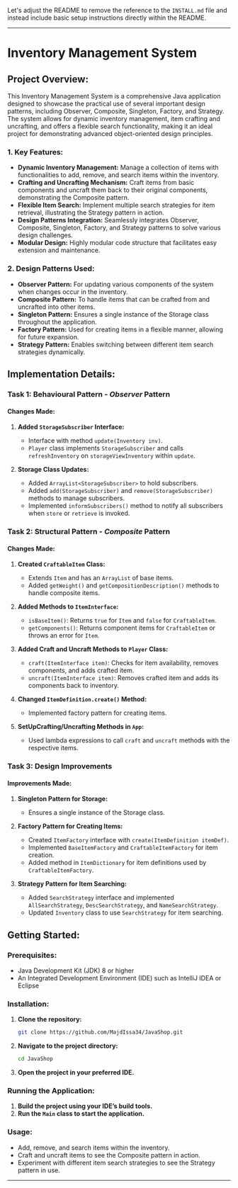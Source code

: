 Let's adjust the README to remove the reference to the `INSTALL.md` file and instead include basic setup instructions directly within the README.

---

# __Inventory Management System__

## __Project Overview:__

This Inventory Management System is a comprehensive Java application designed to showcase the practical use of several important design patterns, including Observer, Composite, Singleton, Factory, and Strategy. The system allows for dynamic inventory management, item crafting and uncrafting, and offers a flexible search functionality, making it an ideal project for demonstrating advanced object-oriented design principles.

### __1. Key Features:__
+ **Dynamic Inventory Management:** Manage a collection of items with functionalities to add, remove, and search items within the inventory.
+ **Crafting and Uncrafting Mechanism:** Craft items from basic components and uncraft them back to their original components, demonstrating the Composite pattern.
+ **Flexible Item Search:** Implement multiple search strategies for item retrieval, illustrating the Strategy pattern in action.
+ **Design Patterns Integration:** Seamlessly integrates Observer, Composite, Singleton, Factory, and Strategy patterns to solve various design challenges.
+ **Modular Design:** Highly modular code structure that facilitates easy extension and maintenance.

### __2. Design Patterns Used:__
+ **Observer Pattern:** For updating various components of the system when changes occur in the inventory.
+ **Composite Pattern:** To handle items that can be crafted from and uncrafted into other items.
+ **Singleton Pattern:** Ensures a single instance of the Storage class throughout the application.
+ **Factory Pattern:** Used for creating items in a flexible manner, allowing for future expansion.
+ **Strategy Pattern:** Enables switching between different item search strategies dynamically.

## __Implementation Details:__

### Task 1: Behavioural Pattern - *Observer* Pattern
#### Changes Made:
1. **Added `StorageSubscriber` Interface:**
    - Interface with method `update(Inventory inv)`. 
    - `Player` class implements `StorageSubscriber` and calls `refreshInventory` on `storageViewInventory` within `update`.

2. **Storage Class Updates:**
    - Added `ArrayList<StorageSubscriber>` to hold subscribers.
    - Added `add(StorageSubscriber)` and `remove(StorageSubscriber)` methods to manage subscribers.
    - Implemented `informSubscribers()` method to notify all subscribers when `store` or `retrieve` is invoked.

### Task 2: Structural Pattern - *Composite* Pattern
#### Changes Made:
1. **Created `CraftableItem` Class:**
    - Extends `Item` and has an `ArrayList` of base items.
    - Added `getWeight()` and `getCompositionDescription()` methods to handle composite items.

2. **Added Methods to `ItemInterface`:**
    - `isBaseItem()`: Returns `true` for `Item` and `false` for `CraftableItem`.
    - `getComponents()`: Returns component items for `CraftableItem` or throws an error for `Item`.

3. **Added Craft and Uncraft Methods to `Player` Class:**
    - `craft(ItemInterface item)`: Checks for item availability, removes components, and adds crafted item.
    - `uncraft(ItemInterface item)`: Removes crafted item and adds its components back to inventory.

4. **Changed `ItemDefinition.create()` Method:**
    - Implemented factory pattern for creating items.

5. **SetUpCrafting/Uncrafting Methods in `App`:**
    - Used lambda expressions to call `craft` and `uncraft` methods with the respective items.

### Task 3: Design Improvements
#### Improvements Made:
1. **Singleton Pattern for Storage:**
    - Ensures a single instance of the Storage class.

2. **Factory Pattern for Creating Items:**
    - Created `ItemFactory` interface with `create(ItemDefinition itemDef)`.
    - Implemented `BaseItemFactory` and `CraftableItemFactory` for item creation.
    - Added method in `ItemDictionary` for item definitions used by `CraftableItemFactory`.

3. **Strategy Pattern for Item Searching:**
    - Added `SearchStrategy` interface and implemented `AllSearchStrategy`, `DescSearchStrategy`, and `NameSearchStrategy`.
    - Updated `Inventory` class to use `SearchStrategy` for item searching.

## __Getting Started:__

### Prerequisites:
- Java Development Kit (JDK) 8 or higher
- An Integrated Development Environment (IDE) such as IntelliJ IDEA or Eclipse

### Installation:
1. **Clone the repository:**
    ```sh
    git clone https://github.com/MajdIssa34/JavaShop.git
    ```
2. **Navigate to the project directory:**
    ```sh
    cd JavaShop
    ```
3. **Open the project in your preferred IDE.**

### Running the Application:
1. **Build the project using your IDE’s build tools.**
2. **Run the `Main` class to start the application.**

### Usage:
- Add, remove, and search items within the inventory.
- Craft and uncraft items to see the Composite pattern in action.
- Experiment with different item search strategies to see the Strategy pattern in use.

---

